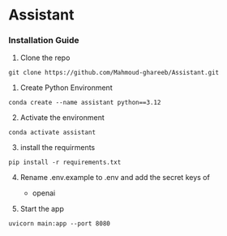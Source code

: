 # Assistant

### Installation Guide

1. Clone the repo
```shell
git clone https://github.com/Mahmoud-ghareeb/Assistant.git
``` 

1. Create Python Environment
```shell
conda create --name assistant python==3.12
```

2. Activate the environment
```shell
conda activate assistant
```

3. install the requirments
```shell
pip install -r requirements.txt
```

4. Rename .env.example to .env and add the secret keys of 
    - openai

5. Start the app
```shell
uvicorn main:app --port 8080
```
